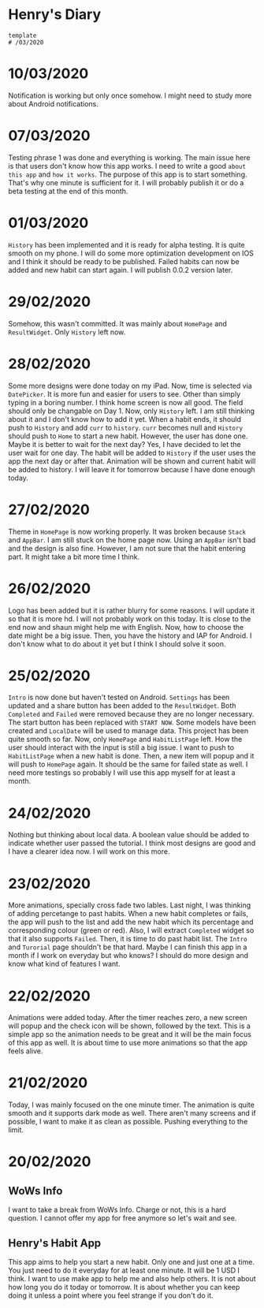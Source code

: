 # Henry's Diary
~~~
template
# /03/2020
~~~

# 10/03/2020
Notification is working but only once somehow. I might need to study more about Android notifications.

# 07/03/2020
Testing phrase 1 was done and everything is working. The main issue here is that users don't know how this app works. 
I need to write a good `about this app` and `how it works`. The purpose of this app is to start something. 
That's why one minute is sufficient for it. I will probably publish it or do a beta testing at the end of this month. 

# 01/03/2020
`History` has been implemented and it is ready for alpha testing. It is quite smooth on my phone. 
I will do some more optimization development on IOS and I think it should be ready to be published. 
Failed habits can now be added and new habit can start again. I will publish 0.0.2 version later.

# 29/02/2020
Somehow, this wasn't committed. It was mainly about `HomePage` and `ResultWidget`. Only `History` left now.

# 28/02/2020
Some more designs were done today on my iPad. Now, time is selected via `DatePicker`. It is more fun and easier for users to see. 
Other than simply typing in a boring number. I think home screen is now all good. The field should only be changable on Day 1. 
Now, only `History` left. I am still thinking about it and I don't know how to add it yet. 
When a habit ends, it should push to `History` and add `curr` to `history`. 
`curr` becomes null and `History` should push to `Home` to start a new habit. However, the user has done one. 
Maybe it is better to wait for the next day? Yes, I have decided to let the user wait for one day. The habit will be added to `History` 
if the user uses the app the next day or after that. Animation will be shown and current habit will be added to history. 
I will leave it for tomorrow because I have done enough today. 

# 27/02/2020
Theme in `HomePage` is now working properly. It was broken because `Stack` and `AppBar`. 
I am still stuck on the home page now. Using an `AppBar` isn't bad and the design is also fine. 
However, I am not sure that the habit entering part. It might take a bit more time I think. 

# 26/02/2020
Logo has been added but it is rather blurry for some reasons. I will update it so that it is more hd. 
I will not probably work on this today. It is close to the end now and shaun might help me with English. 
Now, how to choose the date might be a big issue. Then, you have the history and IAP for Android. 
I don't know what to do about it yet but I think I should solve it soon. 

# 25/02/2020
`Intro` is now done but haven't tested on Android. `Settings` has been updated and a share button has been added to the `ResultWidget`. 
Both `Completed` and `Failed` were removed because they are no longer necessary. The start button has been replaced with `START NOW`. 
Some models have been created and `LocalDate` will be used to manage data. This project has been quite smooth so far. 
Now, only `HomePage` and `HabitListPage` left. How the user should interact with the input is still a big issue. 
I want to push to `HabitListPage` when a new habit is done. Then, a new item will popup and it will push to `HomePage` again. 
It should be the same for failed state as well. I need more testings so probably I will use this app myself for at least a month. 

# 24/02/2020
Nothing but thinking about local data. A boolean value should be added to indicate whether user passed the tutorial. 
I think most designs are good and I have a clearer idea now. I will work on this more.

# 23/02/2020
More animations, specially cross fade two lables. Last night, I was thinking of adding percetange to past habits. 
When a new habit completes or fails, the app will push to the list and add the new habit which its percentage and corresponding colour (green or red). Also, I will extract `Completed` widget so that it also supports `Failed`. Then, it is time to do past habit list. The `Intro` and `Turorial` page shouldn't be that hard. Maybe I can finish this app in a month if I work on everyday but who knows? I should do more design and know what kind of features I want.

# 22/02/2020
Animations were added today. After the timer reaches zero, a new screen will popup and the check icon will be shown, followed by the text. This is a simple app so the animation needs to be great and it will be the main focus of this app as well. It is about time to use more animations so that the app feels alive.

# 21/02/2020
Today, I was mainly focused on the one minute timer. The animation is quite smooth and it supports dark mode as well. 
There aren't many screens and if possible, I want to make it as clean as possible. Pushing everything to the limit. 

# 20/02/2020
## WoWs Info
I want to take a break from WoWs Info. Charge or not, this is a hard question. 
I cannot offer my app for free anymore so let's wait and see. 

## Henry's Habit App
This app aims to help you start a new habit. Only one and just one at a time. 
You just need to do it everyday for at least one minute. It will be 1 USD I think. 
I want to use make app to help me and also help others. 
It is not about how long you do it today or tomorrow. 
It is about whether you can keep doing it unless a point where you feel strange if you don't do it.

